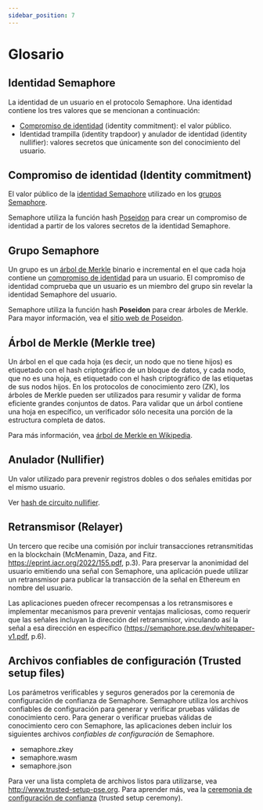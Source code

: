 ```yaml
---
sidebar_position: 7
---
```


# Glosario

## Identidad Semaphore

La identidad de un usuario en el protocolo Semaphore.
Una identidad contiene los tres valores que se mencionan a continuación:

-   [Compromiso de identidad](#identity-commitment) (identity commitment): el valor público.
-   Identidad trampilla (identity trapdoor) y anulador de identidad (identity nullifier): valores secretos que únicamente son del conocimiento del usuario.

## Compromiso de identidad (Identity commitment)

El valor público de la [identidad Semaphore](#semaphore-identity) utilizado en los [grupos Semaphore](#semaphore-group).

Semaphore utiliza la función hash [Poseidon](https://www.poseidon-hash.info/) para crear un compromiso de identidad a partir de los valores secretos de la identidad Semaphore.

## Grupo Semaphore

Un grupo es un [árbol de Merkle](#merkle-tree) binario e incremental en el que cada hoja contiene un [compromiso de identidad](#identity-commitment) para un usuario.
El compromiso de identidad comprueba que un usuario es un miembro del grupo sin revelar la identidad Semaphore del usuario.

Semaphore utiliza la función hash **Poseidon** para crear árboles de Merkle.
Para mayor información, vea el [sitio web de Poseidon](https://www.poseidon-hash.info/).

## Árbol de Merkle (Merkle tree)

Un árbol en el que cada hoja (es decir, un nodo que no tiene hijos) es etiquetado con el hash criptográfico de un bloque de datos,
y cada nodo, que no es una hoja, es etiquetado con el hash criptográfico de las etiquetas de sus nodos hijos.
En los protocolos de conocimiento zero (ZK), los árboles de Merkle pueden ser utilizados para resumir y validar de forma eficiente grandes conjuntos de datos.
Para validar que un árbol contiene una hoja en específico, un verificador sólo necesita una porción de la estructura completa de datos.

Para más información, vea [árbol de Merkle en Wikipedia](https://es.wikipedia.org/wiki/%C3%81rbol_de_Merkle).

## Anulador (Nullifier)

Un valor utilizado para prevenir registros dobles o dos señales emitidas por el mismo usuario.

Ver [hash de circuito nullifier](/docs/technical-reference/circuits/#nullifier-hash).

## Retransmisor (Relayer)

Un tercero que recibe una comisión por incluir transacciones retransmitidas en la blockchain (McMenamin, Daza, and Fitz. https://eprint.iacr.org/2022/155.pdf, p.3).
Para preservar la anonimidad del usuario emitiendo una señal con Semaphore, una aplicación puede utilizar un retransmisor para publicar la transacción de la señal en Ethereum en nombre del usuario.

Las aplicaciones pueden ofrecer recompensas a los retransmisores e implementar mecanismos para prevenir ventajas maliciosas, como requerir que las señales incluyan la dirección del retransmisor, vinculando así la señal a esa dirección en específico (https://semaphore.pse.dev/whitepaper-v1.pdf, p.6).

## Archivos confiables de configuración (Trusted setup files)

Los parámetros verificables y seguros generados por la ceremonia de configuración de confianza de Semaphore.
Semaphore utiliza los archivos confiables de configuración para generar y verificar pruebas válidas de conocimiento cero.
Para generar o verificar pruebas válidas de conocimiento cero con Semaphore, las aplicaciones deben incluir los siguientes archivos _confiables de configuración_ de Semaphore.

-   semaphore.zkey
-   semaphore.wasm
-   semaphore.json

Para ver una lista completa de archivos listos para utilizarse, vea <http://www.trusted-setup-pse.org>.
Para aprender más, vea la [ceremonia de configuración de confianza](https://storage.googleapis.com/trustedsetup-a86f4.appspot.com/semaphore/semaphore_top_index.html) (trusted setup ceremony).
